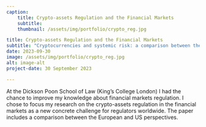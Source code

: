 ```yaml
---
caption:
    title: Crypto-assets Regulation and the Financial Markets
    subtitle:
    thumbnail: /assets/img/portfolio/crypto_reg.jpg

title: Crypto-assets Regulation and the Financial Markets
subtitle: "Cryptocurrencies and systemic risk: a comparison between the EU and US regulatory systems"
date: 2023-09-30
image: /assets/img/portfolio/crypto_reg.jpg
alt: image-alt
project-date: 30 September 2023

---
```

At the Dickson Poon School of Law (King’s College London) I had the chance to improve my knowledge about financial markets regulation. I chose to focus my research on the crypto-assets regulation in the financial markets as a new concrete challenge for regulators worldwide. The paper includes a comparison between the European and US perspectives.
